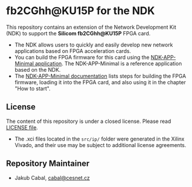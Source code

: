# fb2CGhh@KU15P for the NDK

This repository contains an extension of the Network Development Kit (NDK) to support the **Silicom fb2CGhh@KU15P** FPGA card.
- The NDK allows users to quickly and easily develop new network applications based on FPGA acceleration cards.
- You can build the FPGA firmware for this card using the [NDK-APP-Minimal application](https://github.com/CESNET/ndk-app-minimal/). The NDK-APP-Minimal is a reference application based on the NDK.
- The [NDK-APP-Minimal documentation](https://cesnet.github.io/ndk-app-minimal/) lists steps for building the FPGA firmware, loading it into the FPGA card, and also using it in the chapter "How to start".

## License

The content of this repository is under a closed license. Please read [LICENSE file](LICENSE).

- The .xci files located in the `src/ip/` folder were generated in the Xilinx Vivado, and their use may be subject to additional license agreements.

## Repository Maintainer

- Jakub Cabal, cabal@cesnet.cz